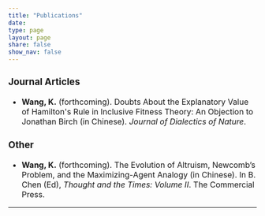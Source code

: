 ```yaml
---
title: "Publications"
date: 
type: page
layout: page
share: false
show_nav: false
---
```


<div style="font-size: 16px;">

### Journal Articles

- **Wang, K.** (forthcoming). Doubts About the Explanatory Value of Hamilton's Rule in Inclusive Fitness Theory: An Objection to Jonathan Birch (in Chinese). _Journal of Dialectics of Nature_.

### Other

- **Wang, K.** (forthcoming). The Evolution of Altruism, Newcomb’s Problem, and the Maximizing-Agent Analogy (in Chinese). In B. Chen (Ed), _Thought and the Times: Volume II_. The Commercial Press.

</div>

---
